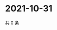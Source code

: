 # 2021-10-31

共 0 条

<!-- BEGIN WEIBO -->
<!-- 最后更新时间 Sun Oct 31 2021 03:10:46 GMT+0800 (China Standard Time) -->

<!-- END WEIBO -->
